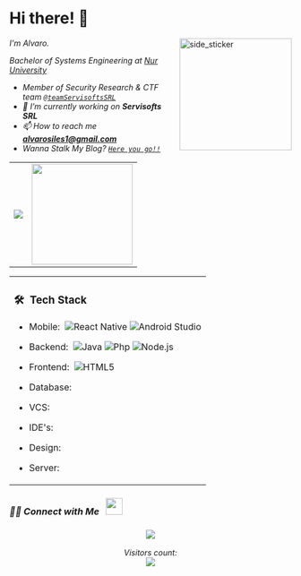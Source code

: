 <h1 align='left'> Hi there! 👋</h1>
<img align="right" width=200px height=200px alt="side_sticker" src="https://media.giphy.com/media/TEnXkcsHrP4YedChhA/giphy.gif" />

<em align='left'>I'm Alvaro.</em>

<div>
<p><em>Bachelor of Systems Engineering at <a href="https://www.nur.edu">Nur University</a></br>
</div>

<div>

- Member of Security Research & CTF team [`@teamServisoftsSRL`](https://servisofts.in/)
- 🔭 I’m currently working on **Servisofts SRL**
- 📫 How to reach me **alvarosiles1@gmail.com**
- Wanna Stalk My Blog? [`Here you go!!`](https://alvarosiles11.github.io/)
</div>

<table border="0">
 <tr>
   <td>
     <img src="https://github-readme-stats.vercel.app/api/top-langs/?username=alvarosiles11&layout=compact&theme=material-palenight" />
   </td>
   <td>
     <a href="https://github.com/mortegac">
     <img height="180em" src="https://github-readme-stats.vercel.app/api?username=alvarosiles11&show_icons=true&card_width=400&hide_border=true&title_color=f4f4f4&icon_color=00d8fd&bg_color=0A1A2F&text_color=a3a8c3&hide=contribs" />
     </a>

   </td>
 </tr>
</table>



<table border="0" width="100%">
 <tr>
   <td>

<h3> 🛠 &nbsp;Tech Stack</h3>

-  Mobile:&nbsp;
  ![React Native](https://img.shields.io/badge/-React%20Native-0A1A2F?style=flat&logo=React&logoColor=00d8fd)
  ![Android Studio](https://img.shields.io/badge/-Android%20Studio-0A1A2F?style=flat&logo=Android%20Studio)


-  Backend:&nbsp;
  ![Java](https://img.shields.io/badge/-Java-0A1A2F?style=flat&logo=Java&logoColor=red)
  ![Php](https://img.shields.io/badge/-Php-0A1A2F?style=flat&logo=Php)
  ![Node.js](https://img.shields.io/badge/-Node.js-0A1A2F?style=flat&logo=node.js)

- Frontend:&nbsp;
  ![HTML5](https://img.shields.io/badge/-HTML%205-0A1A2F?style=flat&logo=HTML5)
  ![JavaScript](https://img.shields.io/badge/-JavaScript-0A1A2F?style=flat&logo=javascript)
  ![Angular](https://img.shields.io/badge/-Angular-0A1A2F?style=flat&logo=Angular&logoColor=red)
  ![React](https://img.shields.io/badge/-React-0A1A2F?style=flat&logo=react)

- Database:&nbsp;
  ![MySQL](https://img.shields.io/badge/-MySQL-0A1A2F?style=flat&logo=mysql&logoColor=00d8fd)
  ![Microsoft SQL Server](https://img.shields.io/badge/-Microsoft%20SQL%20Server-0A1A2F?style=flat&logo=Microsoft%20SQL%20Server&logoColor=red)
  ![Postgresql](https://img.shields.io/badge/-Postgresql-0A1A2F?style=flat&logo=postgresql)
  ![Oracle](https://img.shields.io/badge/-Oracle-0A1A2F?style=flat&logo=Oracle&logoColor=red)

  <!-- &nbsp;&nbsp;&nbsp;&nbsp;&nbsp;&nbsp;&nbsp;&nbsp;&nbsp;&nbsp;&nbsp;&nbsp;&nbsp;&nbsp;&nbsp;&nbsp;&nbsp;
  ![MongoDB](https://img.shields.io/badge/-MongoDB-0A1A2F?style=flat&logo=mongodb)
  ![Firebase](https://img.shields.io/badge/-Firebase-0A1A2F?style=flat&logo=Firebase) -->



- VCS:&nbsp;
  ![Git](https://img.shields.io/badge/-Git-0A1A2F?style=flat&logo=git)
  ![GitHub](https://img.shields.io/badge/-GitHub-0A1A2F?style=flat&logo=github)
  ![Gitlab](https://img.shields.io/badge/-Gitlab-0A1A2F?style=flat&logo=gitlab)
  ![Bitbucket](https://img.shields.io/badge/-Bitbucket-0A1A2F?style=flat&logo=Bitbucket)
  ![Markdown](https://img.shields.io/badge/-Markdown-0A1A2F?style=flat&logo=markdown)

- IDE's:&nbsp;
  ![Apache NetBeans IDE](https://img.shields.io/badge/-Apache%20NetBeans%20IDE-0A1A2F?style=flat&logo=Apache%20NetBeans%20IDE&logoColor=007ACC)
  ![Visual Studio](https://img.shields.io/badge/-Visual%20Studio-0A1A2F?style=flat&logo=visual-studio-code&logoColor=5C2D91)
  ![Visual Studio Code](https://img.shields.io/badge/-Visual%20Studio%20Code-0A1A2F?style=flat&logo=visual-studio-code&logoColor=007ACC)

- Design:&nbsp;
  ![Diagrams.net](https://img.shields.io/badge/-Draw%20io-0A1A2F?style=flat&logo=diagrams.net)
  ![Figma](https://img.shields.io/badge/-Figma-0A1A2F?style=flat&logo=figma)
  ![AdobeIllustrator](https://img.shields.io/badge/-Adobe%20Illustrator-0A1A2F?style=flat&logo=Adobe%20Illustrator)
  ![Photoshop](https://img.shields.io/badge/-Adobe%20Photoshop-0A1A2F?style=flat&logo=Adobe%20Photoshop)
  ![Sketch](https://img.shields.io/badge/-Sketch-0A1A2F?style=flat&logo=sketch)

- Server:&nbsp;
  ![NGINX](https://img.shields.io/badge/-NGINX-0A1A2F?style=flat&logo=NGINX&logoColor=green)
  ![XAMPP](https://img.shields.io/badge/-XAMPP-0A1A2F?style=flat&logo=XAMPP)
  ![IIS](https://img.shields.io/badge/-Internet%20Information%20Services-0A1A2F?style=flat&logo=Microsoft&logoColor=blue)

   </td>
 </tr>
</table>







<p align='left'>
<h3> 🤝🏻 Connect with Me
  &nbsp; <a href="https://www.linkedin.com/in/alvarosiles11/" target="_blank" rel="noopener noreferrer"><img src="https://i.imgur.com/NZN06Jg.png" width="30" /></a>

</h3>

</p>



<h3 align='center'>
<img src="https://activity-graph.herokuapp.com/graph?username=alvarosiles11&area=true&hide_border=true&line=3AFC30&theme=react-dark"/>
</h3>

<p align="center"> 
  Visitors count:<br>
  <meta http-equiv="refresh" content="0.6">
  <img src="https://profile-counter.glitch.me/alvarosiles11/count.svg" />
</p>

<a href="https://github.com/404"><img src="https://user-images.githubusercontent.com/73097560/115834477-dbab4500-a447-11eb-908a-139a6edaec5c.gif" width="100%"></a>
<div align="center">
<div align="center">
